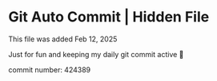 # Git Auto Commit | Hidden File

This file was added Feb 12, 2025

Just for fun and keeping my daily git commit active 🤪

commit number: 424389
